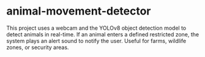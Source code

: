 # animal-movement-detector
This project uses a webcam and the YOLOv8 object detection model to detect animals in real-time. If an animal enters a defined restricted zone, the system plays an alert sound to notify the user. Useful for farms, wildlife zones, or security areas.
